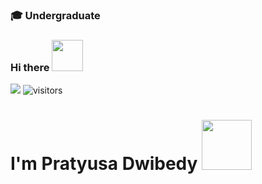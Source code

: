 
### 🎓 Undergraduate
### Hi there  <img src="https://github.com/TheDudeThatCode/TheDudeThatCode/blob/master/Assets/Hi.gif" width="50px">

![](https://komarev.com/ghpvc/?username=likileads&color=green)
![visitors](https://visitor-badge.laobi.icu/badge?page_id=likileads)


# I'm Pratyusa Dwibedy <img src="https://github.com/TheDudeThatCode/TheDudeThatCode/blob/master/Assets/Developer.gif" width="80px">

<!---
likileads/likileads is a ✨ special ✨ repository because its `README.md` (this file) appears on your GitHub profile.
You can click the Preview link to take a look at your changes.
--->
